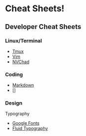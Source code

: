 # Cheat Sheets!

## Developer Cheat Sheets

### Linux/Terminal

 - [Tmux](https://tmuxcheatsheet.com/)
 - [Vim](https://vim.rtorr.com/)
 - [NVChad](https://www.reddit.com/media?url=https%3A%2F%2Fpreview.redd.it%2Fnvchad-cheatsheet-v0-59pmxg6dumua1.png%3Fwidth%3D2520%26format%3Dpng%26auto%3Dwebp%26s%3D5dc1b33cf4244851a43d912856b676c3e36f0b6c)

### Coding

 - [Markdown](https://www.markdownguide.org/cheat-sheet/)
 - []

### Design

Typography

 - [Google Fonts](https://fonts.google.com/)
 - [Fluid Typography](https://modern-fluid-typography.vercel.app/)
